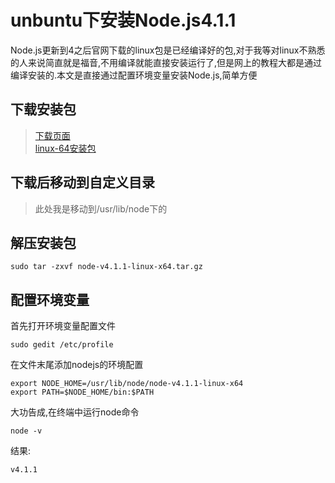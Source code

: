 # unbuntu下安装Node.js4.1.1

Node.js更新到4之后官网下载的linux包是已经编译好的包,对于我等对linux不熟悉的人来说简直就是福音,不用编译就能直接安装运行了,但是网上的教程大都是通过编译安装的.本文是直接通过配置环境变量安装Node.js,简单方便

## 下载安装包
>[下载页面](https://nodejs.org/en/download/)  
[linux-64安装包](https://nodejs.org/dist/v4.1.1/node-v4.1.1-linux-x64.tar.gz)

## 下载后移动到自定义目录  
>此处我是移动到/usr/lib/node下的  

## 解压安装包  

    sudo tar -zxvf node-v4.1.1-linux-x64.tar.gz  
    
## 配置环境变量  
首先打开环境变量配置文件  

    sudo gedit /etc/profile  

在文件末尾添加nodejs的环境配置  

    export NODE_HOME=/usr/lib/node/node-v4.1.1-linux-x64  
    export PATH=$NODE_HOME/bin:$PATH  
    
大功告成,在终端中运行node命令  

    node -v  
    
结果:  

    v4.1.1  
